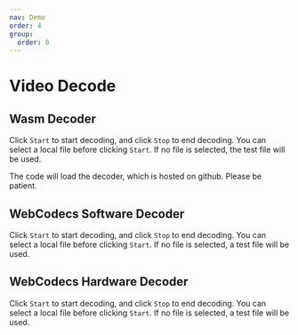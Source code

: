 ```yaml
---
nav: Demo
order: 4
group:
  order: 0
---
```


# Video Decode

## Wasm Decoder

Click ```Start``` to start decoding, and click ```Stop``` to end decoding. You can select a local file before clicking ```Start```. If no file is selected, the test file will be used.

The code will load the decoder, which is hosted on github. Please be patient.

<code src="./video-decode-wasm.tsx"></code>

## WebCodecs Software Decoder

Click ```Start``` to start decoding, and click ```Stop``` to end decoding. You can select a local file before clicking ```Start```. If no file is selected, a test file will be used.

<code src="./video-decode-webcodecs-software.tsx"></code>

## WebCodecs Hardware Decoder

Click ```Start``` to start decoding, and click ```Stop``` to end decoding. You can select a local file before clicking ```Start```. If no file is selected, a test file will be used.

<code src="./video-decode-webcodecs-hardware.tsx"></code>